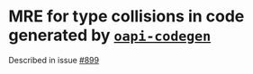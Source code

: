 # MRE for type collisions in code generated by [`oapi-codegen`](https://github.com/deepmap/oapi-codegen)

Described in issue [#899](https://github.com/deepmap/oapi-codegen/issues/899)
